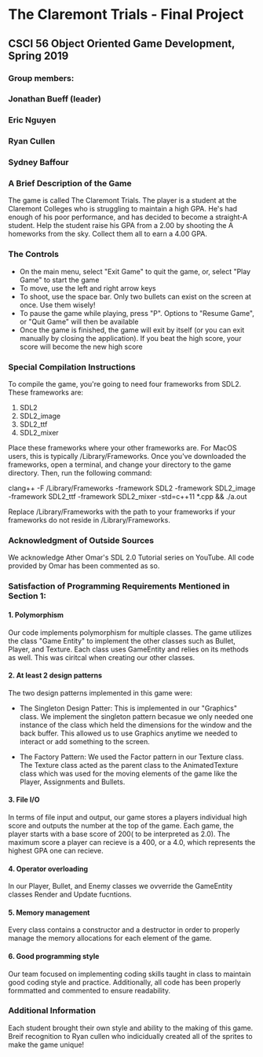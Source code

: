 # The Claremont Trials - Final Project

## CSCI 56 Object Oriented Game Development, Spring 2019

### Group members:
###     Jonathan Bueff (leader)
###     Eric Nguyen
###     Ryan Cullen
###     Sydney Baffour



### A Brief Description of the Game
The game is called The Claremont Trials. The player is a student at the Claremont Colleges who is struggling to maintain a high GPA. He's had enough of his poor performance, and has decided to become a straight-A student. Help the student raise his GPA from a 2.00 by shooting the A homeworks from the sky. Collect them all to earn a 4.00 GPA.

### The Controls
- On the main menu, select "Exit Game" to quit the game, or, select "Play Game" to start the game 
- To move, use the left and right arrow keys
- To shoot, use the space bar. Only two bullets can exist on the screen at once. Use them wisely!
- To pause the game while playing, press "P". Options to "Resume Game", or "Quit Game" will then be available
- Once the game is finished, the game will exit by itself (or you can exit manually by closing the application). If you beat the high score, your score will become the new high score 

### Special Compilation Instructions
To compile the game, you're going to need four frameworks from SDL2. These frameworks are:
1. SDL2
2. SDL2_image
3. SDL2_ttf
4. SDL2_mixer

Place these frameworks where your other frameworks are. For MacOS users, this is typically /Library/Frameworks. Once you've downloaded the frameworks, open a terminal, and change your directory to the game directory. Then, run the following command:

clang++ -F /Library/Frameworks -framework SDL2 -framework SDL2_image -framework SDL2_ttf -framework SDL2_mixer -std=c++11 *.cpp && ./a.out

Replace /Library/Frameworks with the path to your frameworks if your frameworks do not reside in /Library/Frameworks.

### Acknowledgment of Outside Sources
We acknowledge Ather Omar's SDL 2.0 Tutorial series on YouTube. All code provided by Omar has been commented as so. 

### Satisfaction of Programming Requirements Mentioned in Section 1:

#### 1. Polymorphism
Our code implements polymorphism for multiple classes. The game utilizes the class "Game Entity" to implement the other classes such as Bullet, Player, and Texture. Each class uses GameEntity and relies on its methods as well. This was ciritcal when creating our other classes.
#### 2. At least 2 design patterns
The two design patterns implemented in this game were:
- The Singleton Design Patter: This is implemented in our "Graphics" class. We implement the singleton pattern becasue we only needed one instance of the class which held the dimensions for the window and the back buffer. This allowed us to use Graphics anytime we needed to interact or add something to the screen. 

- The Factory Pattern: We used the Factor pattern in our Texture class. The Texture class acted as the parent class to the AnimatedTexture class which was used for the moving elements of the game like the Player, Assignments and Bullets.
#### 3. File I/O
In terms of file input and output, our game stores a players individual high score and outputs the number at the top of the game. Each game, the player starts with a base score of 200( to be interpreted as 2.0). The maximum score a player can recieve is a 400, or a 4.0, which represents the highest GPA one can recieve. 
#### 4. Operator overloading
In our Player, Bullet, and Enemy classes we ovverride the GameEntity classes Render and Update fucntions. 

#### 5. Memory management 
Every class contains a constructor and a destructor in order to properly manage the memory allocations for each element of the game. 
#### 6. Good programming style
Our team focused on implementing coding skills taught in class to maintain good coding style and practice. Additionally, all code has been properly formmatted and commented to ensure readability. 
### Additional Information 
Each student brought their own style and ability to the making of this game. Breif recognition to Ryan cullen who indicidually created all of the sprites to make the game unique! 
